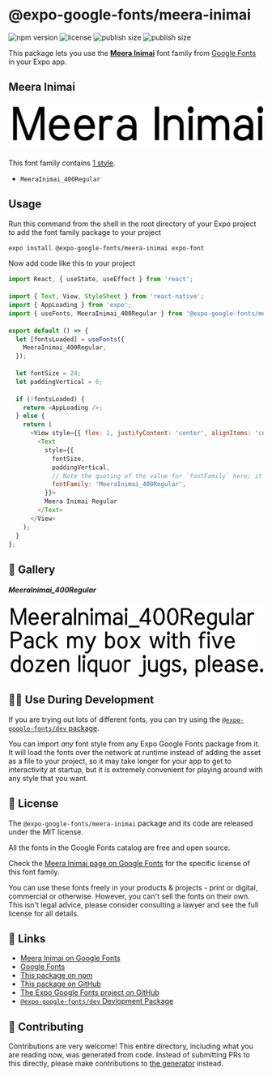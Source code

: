 # @expo-google-fonts/meera-inimai

![npm version](https://flat.badgen.net/npm/v/@expo-google-fonts/meera-inimai)
![license](https://flat.badgen.net/github/license/expo/google-fonts)
![publish size](https://flat.badgen.net/packagephobia/install/@expo-google-fonts/meera-inimai)
![publish size](https://flat.badgen.net/packagephobia/publish/@expo-google-fonts/meera-inimai)

This package lets you use the [**Meera Inimai**](https://fonts.google.com/specimen/Meera+Inimai) font family from [Google Fonts](https://fonts.google.com/) in your Expo app.

## Meera Inimai

![Meera Inimai](./font-family.png)

This font family contains [1 style](#-gallery).

- `MeeraInimai_400Regular`

## Usage

Run this command from the shell in the root directory of your Expo project to add the font family package to your project
```sh
expo install @expo-google-fonts/meera-inimai expo-font
```

Now add code like this to your project
```js
import React, { useState, useEffect } from 'react';

import { Text, View, StyleSheet } from 'react-native';
import { AppLoading } from 'expo';
import { useFonts, MeeraInimai_400Regular } from '@expo-google-fonts/meera-inimai';

export default () => {
  let [fontsLoaded] = useFonts({
    MeeraInimai_400Regular,
  });

  let fontSize = 24;
  let paddingVertical = 6;

  if (!fontsLoaded) {
    return <AppLoading />;
  } else {
    return (
      <View style={{ flex: 1, justifyContent: 'center', alignItems: 'center' }}>
        <Text
          style={{
            fontSize,
            paddingVertical,
            // Note the quoting of the value for `fontFamily` here; it expects a string!
            fontFamily: 'MeeraInimai_400Regular',
          }}>
          Meera Inimai Regular
        </Text>
      </View>
    );
  }
};

```

## 🔡 Gallery

##### MeeraInimai_400Regular
![MeeraInimai_400Regular](./MeeraInimai_400Regular.ttf.png)


## 👩‍💻 Use During Development

If you are trying out lots of different fonts, you can try using the [`@expo-google-fonts/dev` package](https://github.com/expo/google-fonts/tree/master/font-packages/dev#readme).

You can import *any* font style from any Expo Google Fonts package from it. It will load the fonts
over the network at runtime instead of adding the asset as a file to your project, so it may take longer
for your app to get to interactivity at startup, but it is extremely convenient
for playing around with any style that you want.

## 📖 License

The `@expo-google-fonts/meera-inimai` package and its code are released under the MIT license.

All the fonts in the Google Fonts catalog are free and open source.

Check the [Meera Inimai page on Google Fonts](https://fonts.google.com/specimen/Meera+Inimai) for the specific license of this font family.

You can use these fonts freely in your products & projects - print or digital, commercial or otherwise. However, you can't sell the fonts on their own. This isn't legal advice, please consider consulting a lawyer and see the full license for all details.

## 🔗 Links

- [Meera Inimai on Google Fonts](https://fonts.google.com/specimen/Meera+Inimai)
- [Google Fonts](https://fonts.google.com/)
- [This package on npm](https://www.npmjs.com/package/@expo-google-fonts/meera-inimai)
- [This package on GitHub](https://github.com/expo/google-fonts/tree/master/font-packages/meera-inimai)
- [The Expo Google Fonts project on GitHub](https://github.com/expo/google-fonts)
- [`@expo-google-fonts/dev` Devlopment Package](https://github.com/expo/google-fonts/tree/master/font-packages/dev)

## 🤝 Contributing

Contributions are very welcome! This entire directory, including what you are reading now, was generated from code. Instead of submitting PRs to this directly, please make contributions to [the generator](https://github.com/expo/google-fonts/tree/master/packages/generator) instead.
